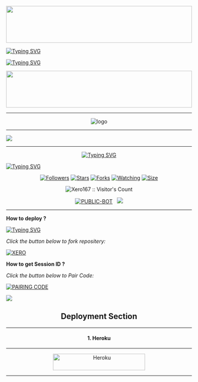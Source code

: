 
<p align='center'>
    </p>
<img src="https://i.imgur.com/dBaSKWF.gif" height="100" width="100%">


<a href="https://git.io/typing-svg"><img src="https://readme-typing-svg.demolab.com?font=Black+Ops+One&size=100&pause=1000&color=1BAFBAFF&center=true&width=1000&height=200&lines=XERO-+MD+BOT;ABBAS+KHAN" alt="Typing SVG" /></a>
  </p>



<a href="https://git.io/typing-svg"><img src="https://readme-typing-svg.demolab.com?font=Black+Ops+One&size=50&pause=1000&color=DAA520&center=true&width=910&height=100&lines=hello👋+friend+welcome✊;🫂KEEP+USING+XERO+MD" alt="Typing SVG" /></a>
  </p>



<p align='center'>
    </p>
<img src="https://i.imgur.com/dBaSKWF.gif" height="100" width="100%">

___
<p align="center"
   
![logo](https://files.catbox.moe/rw013q.jpg)

---
<a href="https://git.io/typing-svg">
    <img src="https://readme-typing-svg.herokuapp.com?color=FF1043&lines=**😘WELCOME+TO+MY+REPOSITERY😘**!;❤❤XERO+MD+Thanks+for+visiting❤❤!;**🥰🥰QADEER+KHAN+KULACHI🥰🥰**!"/>
</a>

___

<p align="center"> 
  <p align="center">
  <a href="https://git.io/typing-svg"><img src="https://readme-typing-svg.demolab.com?font=Bungee+Shade&size=25&pause=1000&background=FF000000&width=435&lines=THIS+IS+XERO+MD ❤️+;XERO-+MD 🎉;CREATED+𝗕Y+QADEER-KHAN ✔️" alt="Typing SVG" /></a>
  </p>



[![Typing SVG](https://readme-typing-svg.herokuapp.com?font=Rockstar-ExtraBold&size=30&pause=1000&color=0000FF&center=true&vCenter=true&width=815&height=60&lines=▇+▇+▇+▇+▇+▇+▇)](https://git.io/typing-svg)
<br>
<p align="center"
  <a href="https://github.com/Qadeer-bhai/XERO-MD">
    
  
</p> 

 <p align="center">
<a href="https://github.com/Xero167/followers"><img title="Followers" src="https://img.shields.io/github/followers/Xero167?color=purple&style=flat-square"></a>
<a href="https://github.com/Xero167/XERO-MD/stargazers/"><img title="Stars" src="https://img.shields.io/github/stars/Xero167/XERO-MD?color=blue&style=flat-square"></a>
<a href="https://github.com/Xero167/XERO-MD/network/members"><img title="Forks" src="https://img.shields.io/github/forks/Xero167/XERO-MD?color=blue&style=flat-square"></a>
<a href="https://github.com/Xero167/XERO-MD/watchers"><img title="Watching" src="https://img.shields.io/github/watchers/Xero167/XERO-MD?label=Watchers&color=blue&style=flat-square"></a>
<a href="https://github.com/Xero167/XERO-MD/"><img title="Size" src="https://img.shields.io/github/repo-size/Xero167/XERO-MD?style=flat-square&color=green"></a>
<p align="center"><img src="https://profile-counter.glitch.me/{Xero167}/count.svg" alt="Xero167 :: Visitor's Count" old_src="https://profile-counter.glitch.me/{Qadeer-bhai}/count.svg" /></p>
<p align="center">
<a href="https://github.com/Xero167/XERO-MD"><img title="PUBLIC-BOT" src="https://img.shields.io/static/v1?label=Language&message=English&style=flat-square&color=darkpink"></a> &nbsp;
  <img src="https://komarev.com/ghpvc/?username=Xero167&label=VIEWS&style=flat-square&color=blue" />
</a>

___


  


**How to deploy ?**

 [![Typing SVG](https://readme-typing-svg.herokuapp.com?font=monospace-ExtraBold&color=blue&lines=𝗙𝗢𝗥𝗞+𝗔𝗡𝗗+𝗦𝗧𝗔𝗥+⭐+𝗥𝗘𝗣𝗢+⤵️)](https://git.io/typing-svg)

*_Click the button below to fork repositery:_*

  <a href="https://github.com/Xero167/XERO-MD/fork"><img title="XERO" src="https://img.shields.io/badge/FORK-XERO-MDh?color=darkblue&style=for-the-badge&logo=stackshare"></a>


**How to get Session ID ?**


*_Click the button below to Pair Code:_*

  <a href="https://session-testing-e48a9a3aba26.herokuapp.com/"><img title="PAIRING CODE" src="https://img.shields.io/badge/PAIR CODE-XERO-MDh?color=darkblue&style=for-the-badge&logo=stackshare"></a>
  

<a><img src='https://i.imgur.com/LyHic3i.gif'/>

   



<h2 align="center">Deployment Section</h2>

---

<h4 align="center">1. Heroku</h4>
<p style="text-align: center; font-size: 1.2em;">

---

<p align="center">
<a href='https://dashboard.heroku.com/new-app?template=https://github.com/Xero167/XERO-MD' target="_blank"><img alt='Heroku' src='https://img.shields.io/badge/-heroku ‎ deploy-purple?style=for-the-badge&logo=heroku&logoColor=white'/< width=250 height=45/p></a>

---